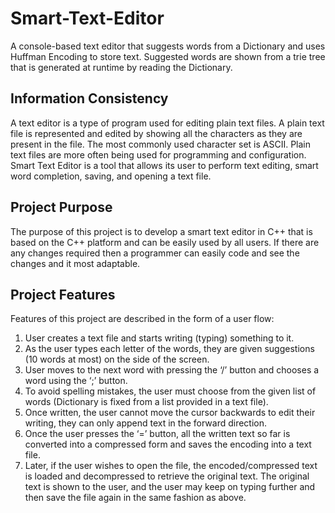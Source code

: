 # Smart-Text-Editor

A console-based text editor that suggests words from a Dictionary and uses Huffman Encoding to store text. Suggested words are shown from a trie tree that is generated at runtime by reading the Dictionary.

## Information Consistency

A text editor is a type of program used for editing plain text files. A plain text file is represented and edited by showing all the characters as they are present in the file. The most commonly used character set is ASCII. Plain text files are more often being used for programming and configuration. Smart Text Editor is a tool that allows its user to perform text editing, smart word completion, saving, and opening a text file.

## Project Purpose

The purpose of this project is to develop a smart text editor in C++ that is based on the C++ platform and can be easily used by all users. If there are any changes required then a programmer can easily code and see the changes and it most adaptable.

## Project Features

Features of this project are described in the form of a user flow:

1. User creates a text file and starts writing (typing) something to it. 
2. As the user types each letter of the words, they are given suggestions (10 words at most) on the side of the screen.
3. User moves to the next word with pressing the ‘/’ button and chooses a word using the ‘;’ button.
4. To avoid spelling mistakes, the user must choose from the given list of words (Dictionary is fixed from a list provided in a text file).
5. Once written, the user cannot move the cursor backwards to edit their writing, they can only append text in the forward direction.
6. Once the user presses the ‘=’ button, all the written text so far is converted into a compressed form and saves the encoding into a text file.
7. Later, if the user wishes to open the file, the encoded/compressed text is loaded and decompressed to retrieve the original text. The original text is shown to the user, and the user may keep on typing further and then save the file again in the same fashion as above.
